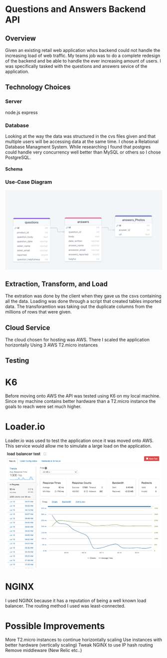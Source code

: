# Questions and Answers Backend API

## Overview 
 Given an existing retail web application whos backend could not handle the increasing load of web traffic. My teams job was to do a complete redesign of the backend and be able to handle the ever increasing amount of users. I was specifically tasked with the questions and answers sevice of the application.

## Technology Choices 
### Server
node.js express 

### Database 
Looking at the way the data was structured in the cvs files given and that multiple users will be accessing data at the same time. I chose a Relational Database Managment System. While researching I found that postgres could handle very concurrency well better than MySQL or others so I chose PostgreSQL.


#### Schema 
### Use-Case Diagram
![alt text](https://github.com/PhilipKoller/Questions-SDC/blob/main/Schema.png)


## Extraction, Transform, and Load
The extration was done by the client when they gave us the csvs containing all the data. Loading was done through a script that created tables imported data. The transforamtion was taking out the duplicate columns from the millions of rows that were given. 


## Cloud Service 
The cloud chosen for hosting was AWS. There I scaled the application horizontally Using 3 AWS T2.micro instances  

## Testing 
# K6
Before moving onto AWS the API was tested using K6 on my local machine. Since my machine contains better hardware than a T2.micro instance the goals to reach were set much higher. 


# Loader.io
Loader.io was used to test the application once it was moved onto AWS. This service would allow me to simulate a large load on the application.
![alt text](https://github.com/PhilipKoller/Questions-SDC/blob/main/Loader2.png)

# NGINX
I used NGINX because it has a reputation of being a well known load balancer. The routing method I used was least-connected.


# Possible Improvements 
More T2.micro instances to continue horizontally scaling
Use instances with better hardware (vertically scaling)
Tweak NGINX to use IP hash routing
Remove middleware (New Relic etc..)

